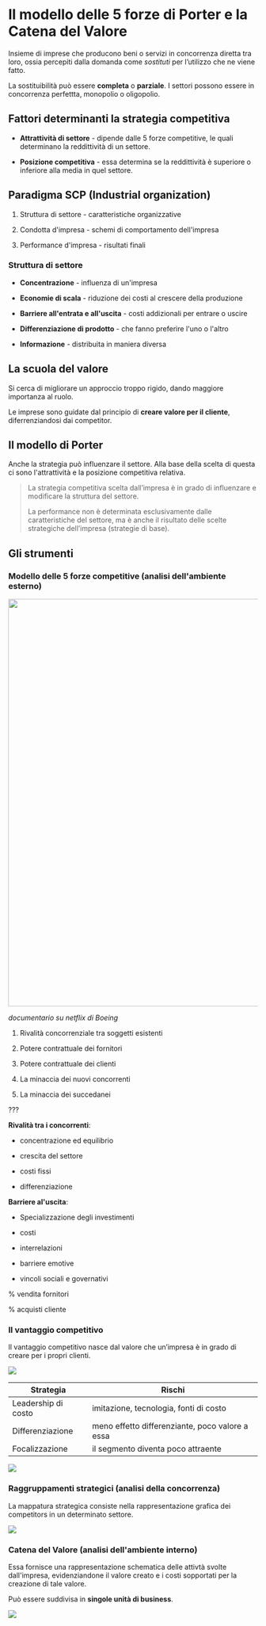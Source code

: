 # Il modello delle 5 forze di Porter e la Catena del Valore

Insieme di imprese che producono beni o servizi in concorrenza diretta tra loro, ossia percepiti dalla domanda come *sostituti* per l’utilizzo che ne viene fatto. 

La sostituibilità può essere **completa** o **parziale**. I settori possono essere in concorrenza perfettta, monopolio o oligopolio.

## Fattori determinanti la strategia competitiva

- **Attrattività di settore** - dipende dalle 5 forze competitive, le quali determinano la reddittività di un settore.

- **Posizione competitiva** - essa determina se la reddittività è superiore o inferiore alla media in quel settore. 

## Paradigma SCP (Industrial organization)

1. Struttura di settore - caratteristiche organizzative

2. Condotta d'impresa - schemi di comportamento dell'impresa

3. Performance d'impresa - risultati finali

### Struttura di settore

- **Concentrazione** - influenza di un'impresa

- **Economie di scala** - riduzione dei costi al crescere della produzione

- **Barriere all'entrata e all'uscita** - costi addizionali per entrare o uscire

- **Differenziazione di prodotto** - che fanno preferire l'uno o l'altro

- **Informazione** - distribuita in maniera diversa

## La scuola del valore

Si cerca di migliorare un approccio troppo rigido, dando maggiore importanza al ruolo.

Le imprese sono guidate dal principio di **creare valore per il cliente**, diferrenziandosi dai competitor.

## Il modello di Porter

Anche la strategia può influenzare il settore. Alla base della scelta di questa ci sono l'attrattività e la posizione competitiva relativa. 

> La strategia competitiva scelta dall’impresa è in grado di influenzare e modificare la struttura del settore.
> 
> La performance non è determinata esclusivamente dalle caratteristiche del settore, ma è anche il risultato delle scelte strategiche dell’impresa (strategie di base).

## Gli strumenti

### Modello delle 5 forze competitive (analisi dell'ambiente esterno)

<img src="file:///C:/Users/Samu/AppData/Roaming/marktext/images/2023-03-13-09-06-13-image.png" title="" alt="" width="823">

*documentario su netflix di Boeing*

1. Rivalità concorrenziale tra soggetti esistenti

2. Potere contrattuale dei fornitori

3. Potere contrattuale dei clienti

4. La minaccia dei nuovi concorrenti

5. La minaccia dei succedanei

???

**Rivalità tra i concorrenti**:

- concentrazione ed equilibrio

- crescita del settore

- costi fissi

- differenziazione

**Barriere al'uscita**:

- Specializzazione degli investimenti

- costi

- interrelazioni

- barriere emotive

- vincoli sociali e governativi

% vendita fornitori

% acquisti cliente

### Il vantaggio competitivo

Il vantaggio competitivo nasce dal valore che un’impresa è in grado di creare per i propri clienti.

![](C:\Users\Samu\AppData\Roaming\marktext\images\2023-03-13-10-02-23-image.png)

| Strategia           | Rischi                                          |
| ------------------- | ----------------------------------------------- |
| Leadership di costo | imitazione, tecnologia, fonti di costo          |
| Differenziazione    | meno effetto differenziante, poco valore a essa |
| Focalizzazione      | il segmento diventa poco attraente              |

![](C:\Users\Samu\AppData\Roaming\marktext\images\2023-03-13-10-14-02-image.png)

### Raggruppamenti strategici (analisi della concorrenza)

La mappatura strategica consiste nella rappresentazione grafica dei competitors in un determinato settore.

![](C:\Users\Samu\AppData\Roaming\marktext\images\2023-03-13-10-20-00-image.png)

### Catena del Valore (analisi dell'ambiente interno)

Essa fornisce una rappresentazione schematica delle attivtà svolte dall'impresa, evidenziandone il valore creato e i costi sopportati per la creazione di tale valore.

Può essere suddivisa in **singole unità di business**. 

![](C:\Users\Samu\AppData\Roaming\marktext\images\2023-03-13-10-23-22-image.png)
